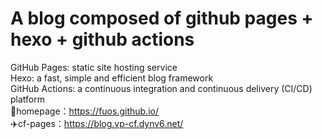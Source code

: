 # A blog composed of github pages + hexo + github actions
GitHub Pages: static site hosting service  
Hexo: a fast, simple and efficient blog framework  
GitHub Actions: a continuous integration and continuous delivery (CI/CD) platform  
🚁homepage：https://fuos.github.io/  
✈️cf-pages：https://blog.vp-cf.dynv6.net/
